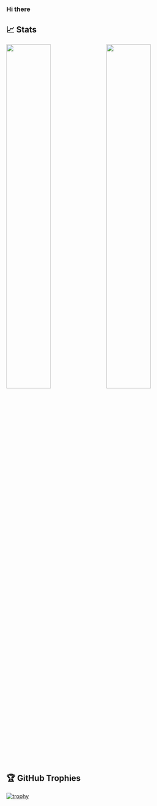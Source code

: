 ### Hi there

## 📈 Stats
<img  src="https://github-readme-stats.vercel.app/api?username=taizilongxu&show_icons=true&hide_border=true&theme=dark" width="48%" align="right" >
<img  src="https://github-readme-streak-stats.herokuapp.com/?user=taizilngxu" width="48%" >

## 🏆 GitHub Trophies
[![trophy](https://github-profile-trophy.vercel.app/?username=taizilongxu&theme=alduin)](https://github.com/ryo-ma/github-profile-trophy)
